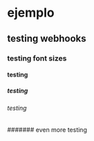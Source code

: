 # ejemplo
## testing webhooks
### testing font sizes
#### testing
##### testing
###### testing
####### even more testing
